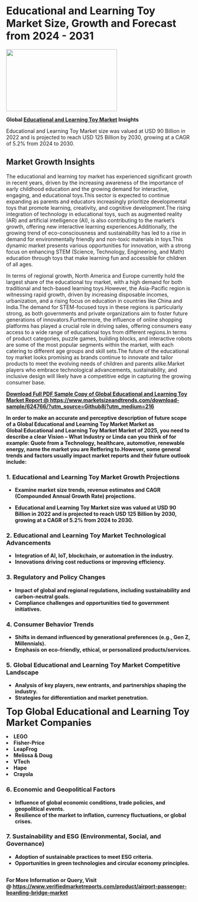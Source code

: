 <H1>Educational and Learning Toy Market Size, Growth and Forecast from 2024 - 2031</H1><img class="aligncenter size-medium wp-image-584254" src="https://thirdeyenews.in/wp-content/uploads/2024/09/Global-Market-Research-300x168.jpeg" alt="" width="300" height="168" /><p><strong>Global&nbsp;<a href="https://www.marketsizeandtrends.com/download-sample/624766/?utm_source=Github8j?utm_medium=216">Educational and Learning Toy Market</a> Insights</strong></p><p>Educational and Learning Toy Market size was valued at USD 90 Billion in 2022 and is projected to reach USD 125 Billion by 2030, growing at a CAGR of 5.2% from 2024 to 2030.</p><p><h2>Market Growth Insights</h2> <p>The educational and learning toy market has experienced significant growth in recent years, driven by the increasing awareness of the importance of early childhood education and the growing demand for interactive, engaging, and educational toys.This sector is expected to continue expanding as parents and educators increasingly prioritize developmental toys that promote learning, creativity, and cognitive development.The rising integration of technology in educational toys, such as augmented reality (AR) and artificial intelligence (AI), is also contributing to the market’s growth, offering new interactive learning experiences.Additionally, the growing trend of eco-consciousness and sustainability has led to a rise in demand for environmentally friendly and non-toxic materials in toys.This dynamic market presents various opportunities for innovation, with a strong focus on enhancing STEM (Science, Technology, Engineering, and Math) education through toys that make learning fun and accessible for children of all ages.</p> <p><strong><a href="#"></a></strong></p> <p>In terms of regional growth, North America and Europe currently hold the largest share of the educational toy market, with a high demand for both traditional and tech-based learning toys.However, the Asia-Pacific region is witnessing rapid growth, driven by increasing disposable incomes, urbanization, and a rising focus on education in countries like China and India.The demand for STEM-focused toys in these regions is particularly strong, as both governments and private organizations aim to foster future generations of innovators.Furthermore, the influence of online shopping platforms has played a crucial role in driving sales, offering consumers easy access to a wide range of educational toys from different regions.In terms of product categories, puzzle games, building blocks, and interactive robots are some of the most popular segments within the market, with each catering to different age groups and skill sets.The future of the educational toy market looks promising as brands continue to innovate and tailor products to meet the evolving needs of children and parents alike.Market players who embrace technological advancements, sustainability, and inclusive design will likely have a competitive edge in capturing the growing consumer base.</p> <p><strong><a href="#"></p><p><span class=""><strong>Download Full PDF Sample Copy of Global Educational and Learning Toy Market Report</strong> @ <a href="https://www.marketsizeandtrends.com/download-sample/624766/?utm_source=Github8j?utm_medium=216" target="_blank">https://www.marketsizeandtrends.com/download-sample/624766/?utm_source=Github8j?utm_medium=216</a></span></p><p>In order to make an accurate and perceptive description of future scope of a Global&nbsp;Educational and Learning Toy Market Market as Global&nbsp;Educational and Learning Toy Market Market of 2025, you need to describe a clear Vision &ndash; What Industry or Linda can you think of for example: Quote from a Technology, healthcare, automotive, renewable energy, name the market you are Reffering to.However, some general trends and factors usually impact market reports and their future outlook include:</p><h3>1.&nbsp;<strong>Educational and Learning Toy Market Growth Projections</strong></h3><ul><li>Examine market size trends, revenue estimates and CAGR (Compounded Annual Growth Rate) projections.</li><li><p>Educational and Learning Toy Market size was valued at USD 90 Billion in 2022 and is projected to reach USD 125 Billion by 2030, growing at a CAGR of 5.2% from 2024 to 2030.</p></li></ul><h3>2.&nbsp;<strong>Educational and Learning Toy Market Technological Advancements</strong></h3><ul><li>Integration of AI, IoT, blockchain, or automation in the industry.</li><li>Innovations driving cost reductions or improving efficiency.</li></ul><h3>3.&nbsp;<strong>Regulatory and Policy Changes</strong></h3><ul><li>Impact of global and regional regulations, including sustainability and carbon-neutral goals.</li><li>Compliance challenges and opportunities tied to government initiatives.</li></ul><h3>4.&nbsp;<strong>Consumer Behavior Trends</strong></h3><ul><li>Shifts in demand influenced by generational preferences (e.g., Gen Z, Millennials).</li><li>Emphasis on eco-friendly, ethical, or personalized products/services.</li></ul><h3>5.&nbsp;<strong>Global Educational and Learning Toy Market Competitive Landscape</strong></h3><ul><li>Analysis of key players, new entrants, and partnerships shaping the industry.</li><li>Strategies for differentiation and market penetration.</li></ul><p data-pm-slice="1 1 []"><span style="color: inherit; font-family: inherit; font-size: 25px;">Top Global Educational and Learning Toy Market Companies</span></p><div class="" data-test-id=""><p><li>LEGO</li><li> Fisher-Price</li><li> LeapFrog</li><li> Melissa & Doug</li><li> VTech</li><li> Hape</li><li> Crayola</li></p></div><h3>6.&nbsp;<strong>Economic and Geopolitical Factors</strong></h3><ul><li>Influence of global economic conditions, trade policies, and geopolitical events.</li><li>Resilience of the market to inflation, currency fluctuations, or global crises.</li></ul><h3>7.&nbsp;<strong>Sustainability and ESG (Environmental, Social, and Governance)</strong></h3><ul><li>Adoption of sustainable practices to meet ESG criteria.</li><li>Opportunities in green technologies and circular economy principles.</li></ul><h2><strong style="font-size: 14px;">For More Information or Query, Visit @&nbsp;</strong><a style="background-color: #ffffff; font-size: 14px;" href="https://www.marketsizeandtrends.com/report/educational-and-learning-toy-market/" target="_blank">https://www.verifiedmarketreports.com/product/airport-passenger-boarding-bridge-market</a></h2>